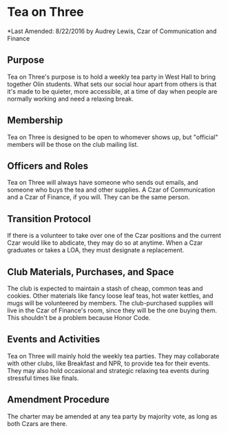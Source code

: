 # Tea on Three
*Last Amended: 8/22/2016 by Audrey Lewis, Czar of Communication and Finance
## Purpose
Tea on Three's purpose is to hold a weekly tea party in West Hall to bring together Olin students. What sets our social hour apart from others is that it's made to be quieter, more accessible, at a time of day when people are normally working and need a relaxing break.

## Membership
Tea on Three is designed to be open to whomever shows up, but "official" members will be those on the club mailing list.

## Officers and Roles
Tea on Three will always have someone who sends out emails, and someone who buys the tea and other supplies. A Czar of Communication and a Czar of Finance, if you will. They can be the same person.

## Transition Protocol
If there is a volunteer to take over one of the Czar positions and the current Czar would like to abdicate, they may do so at anytime. When a Czar graduates or takes a LOA, they must designate a replacement.

## Club Materials, Purchases, and Space
The club is expected to maintain a stash of cheap, common teas and cookies. Other materials like fancy loose leaf teas, hot water kettles, and mugs will be volunteered by members. The club-purchased supplies will live in the Czar of Finance's room, since they will be the one buying them. This shouldn't be a problem because Honor Code.

## Events and Activities
Tea on Three will mainly hold the weekly tea parties. They may collaborate with other clubs, like Breakfast and NPR, to provide tea for their events. They may also hold occasional and strategic relaxing tea events during stressful times like finals.

## Amendment Procedure
The charter may be amended at any tea party by majority vote, as long as both Czars are there.
